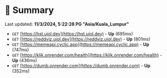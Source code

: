 # 📖 Summary
Last updated: **11/3/2024, 5:22:28 PG "Asia/Kuala_Lumpur"**

- `GET` [https://hst.ujol.dev](https://hst.ujol.dev) - **Up** (695ms)
- `GET` [https://reddviz.ujol.dev](https://reddviz.ujol.dev) - **Up** (801ms)
- `GET` [https://memeapi.cyclic.app](https://memeapi.cyclic.app) - **Up** (747ms)
- `GET` [https://klik.onrender.com/health](https://klik.onrender.com/health) - **Up** (436ms)
- `GET` [https://dumb.onrender.com](https://dumb.onrender.com) - **Up** (352ms)
